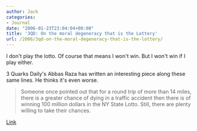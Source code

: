 ```yaml
---
author: Jack
categories:
- Journal
date: "2006-01-23T23:04:04+00:00"
title: '3QD: On the moral degeneracy that is the Lottery'
url: /2006/3qd-on-the-moral-degeneracy-that-is-the-lottery/
---
```


I don't play the lotto. Of course that means I won't win. But I won't win if I play either. 

3 Quarks Daily's Abbas Raza has written an interesting piece along these same lines. He thinks it's even worse. 

> Someone once pointed out that for a round trip of more than 14 miles, there is a greater chance of dying in a traffic accident then there is of winning 100 million dollars in the NY State Lotto. Still, there are plenty willing to take their chances. 

[Link](http://3quarksdaily.blogs.com/3quarksdaily/2006/01/the_moral_degen.html)

